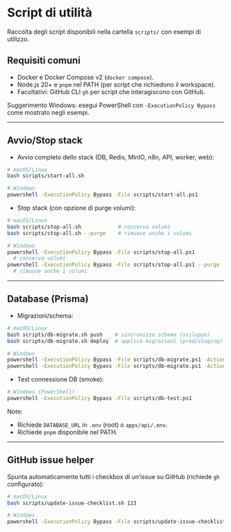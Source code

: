 # Script di utilità

Raccolta degli script disponibili nella cartella `scripts/` con esempi di utilizzo.

## Requisiti comuni

- Docker e Docker Compose v2 (`docker compose`).
- Node.js 20+ e `pnpm` nel PATH (per script che richiedono il workspace).
- Facoltativi: GitHub CLI `gh` per script che interagiscono con GitHub.

Suggerimento Windows: esegui PowerShell con `-ExecutionPolicy Bypass` come mostrato negli esempi.

---

## Avvio/Stop stack

- Avvio completo dello stack (DB, Redis, MinIO, n8n, API, worker, web):

```bash
# macOS/Linux
bash scripts/start-all.sh

# Windows
powershell -ExecutionPolicy Bypass -File scripts/start-all.ps1
```

- Stop stack (con opzione di purge volumi):

```bash
# macOS/Linux
bash scripts/stop-all.sh            # conserva volumi
bash scripts/stop-all.sh --purge    # rimuove anche i volumi

# Windows
powershell -ExecutionPolicy Bypass -File scripts/stop-all.ps1           \
  # conserva volumi
powershell -ExecutionPolicy Bypass -File scripts/stop-all.ps1 --purge   \
  # rimuove anche i volumi
```

---

## Database (Prisma)

- Migrazioni/schema:

```bash
# macOS/Linux
bash scripts/db-migrate.sh push    # sincronizza schema (sviluppo)
bash scripts/db-migrate.sh deploy  # applica migrazioni (prod/staging)

# Windows
powershell -ExecutionPolicy Bypass -File scripts/db-migrate.ps1 -Action push
powershell -ExecutionPolicy Bypass -File scripts/db-migrate.ps1 -Action deploy
```

- Test connessione DB (smoke):

```bash
# Windows (PowerShell)
powershell -ExecutionPolicy Bypass -File scripts/db-test.ps1
```

Note:
- Richiede `DATABASE_URL` in `.env` (root) o `apps/api/.env`.
- Richiede `pnpm` disponibile nel PATH.

---

## GitHub issue helper

Spunta automaticamente tutti i checkbox di un’issue su GitHub (richiede `gh` configurato):

```bash
# macOS/Linux
bash scripts/update-issue-checklist.sh 123

# Windows
powershell -ExecutionPolicy Bypass -File scripts/update-issue-checklist.ps1 -IssueNumber 123
```

